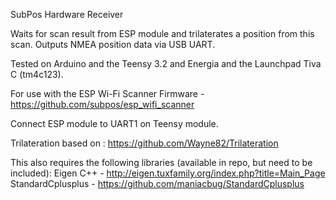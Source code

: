 SubPos Hardware Receiver

Waits for scan result from ESP module and trilaterates a position from this scan.
Outputs NMEA position data via USB UART.

Tested on Arduino and the Teensy 3.2 and Energia and the Launchpad Tiva C (tm4c123). 

For use with the ESP Wi-Fi Scanner Firmware - https://github.com/subpos/esp_wifi_scanner

Connect ESP module to UART1 on Teensy module. 

Trilateration based on : https://github.com/Wayne82/Trilateration

This also requires the following libraries (available in repo, but need to be included):
Eigen C++ - http://eigen.tuxfamily.org/index.php?title=Main_Page
StandardCplusplus - https://github.com/maniacbug/StandardCplusplus

